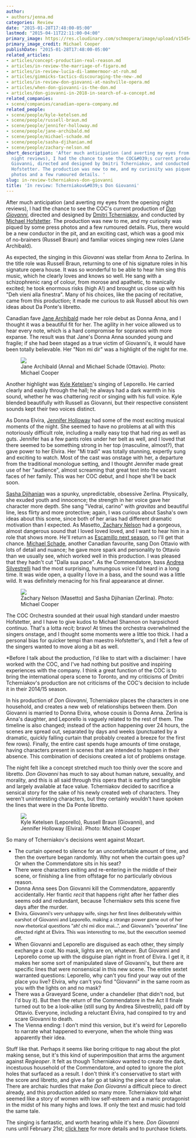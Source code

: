 ```yaml
---
author:
- authors/jenna.md
categories: Review
date: "2015-01-28T17:48:00-05:00"
lastmod: "2015-04-11T22:11:00-04:00"
primary_image: https://res.cloudinary.com/schmopera/image/upload/v1545409169/media/webhook-uploads/1427065416481/DonGiovanni-MC-1220_Fotor.jpg.jpg
primary_image_credit: Michael Cooper
publishDate: "2015-01-28T17:48:00-05:00"
related_articles:
- articles/concept-production-real-reason.md
- articles/in-review-the-marriage-of-figaro.md
- articles/in-review-lucia-di-lammermoor-at-roh.md
- articles/gimmicks-tactics-discouraging-the-new-.md
- articles/in-review-don-giovanni-at-nashville-opera.md
- articles/when-don-giovanni-is-the-don.md
- articles/don-giovanni-in-2018-in-search-of-a-concept.md
related_companies:
- scene/companies/canadian-opera-company.md
related_people:
- scene/people/kyle-ketelsen.md
- scene/people/russell-braun.md
- scene/people/jennifer-holloway.md
- scene/people/jane-archibald.md
- scene/people/michael-schade.md
- scene/people/sasha-djihanian.md
- scene/people/zachary-nelson.md
short_description: 'After much anticipation (and averting my eyes from the opening
  night reviews), I had the chance to see the COC&#039;s current production of Don
  Giovanni, directed and designed by Dmitri Tcherniakov, and conducted by Michael
  Hofstetter. The production was new to me, and my curiosity was piqued by some press
  photos and a few rumoured details. '
slug: in-review-tcherniakovs-don-giovanni
title: 'In review: Tcherniakov&#039;s Don Giovanni'
---
```


<p class="intro">
	After much anticipation (and averting my eyes from the opening night reviews), I had the chance to see the COC's current production of 
	<a href="http://www.coc.ca/PerformancesAndTickets/1415Season/DonGiovanni.aspx" target="_blank"><em>Don Giovanni</em></a>, directed and designed by <a href="http://operabase.com/a/Dmitri_Tcherniakov/4289" target="_blank">Dmitri Tcherniakov</a>, and conducted by <a href="http://www.michaelhofstetter.com/biography.html" target="_blank">Michael Hofstetter</a>. The production was new to me, and my curiosity was piqued by some press photos and a few rumoured details. Plus, there would be a new conductor in the pit, and an exciting cast, which was a good mix of no-brainers (Russell Braun) and familiar voices singing new roles (Jane Archibald).<br>
</p>
<p>
	As expected, the singing in this 
	<em>Giovanni </em>was stellar from Anna to Zerlina. In the title role was Russell Braun, returning to one of his signature roles in his signature opera house. It was so wonderful to be able to hear him sing this music, which he clearly loves and knows so well. He sang with a schizophrenic rang of colour, from morose and apathetic, to manically excited; he took enormous risks (high A!) and brought us close up with his "Deh vieni alla finestra". Many of his choices, like the pacing of recitative, came from this production; it made me curious to ask Russell about his own ideas about Da Ponte's libretto.
</p>
<p>
	Canadian fave 
	<a href="https://twitter.com/archibaldjane" target="_blank">Jane Archibald</a> made her role debut as Donna Anna, and I thought it was a beautiful fit for her. The agility in her voice allowed us to hear every note, which is a hard compromise for sopranos with more expanse. The result was that Jane's Donna Anna sounded young and fragile; if she had been staged as a true victim of Giovanni's, it would have been totally believable. Her "Non mi dir" was a highlight of the night for me.
</p>
<figure data-type="image"><a href="https://res.cloudinary.com/schmopera/image/upload/v1545409169/media/webhook-uploads/1428804402916/DonGiovanni-MC-0707.jpg"><img data-resize-src="http://lh3.googleusercontent.com/i0GYCANNYdnLR-2PnaKZYjKQMdL8HE7fOg1TGYAIpoKhgitEBQtKQurI0l-JdLSTINoQpLuRgIX5Nnv0zdl_1u7mtEvP" src="http://lh3.googleusercontent.com/i0GYCANNYdnLR-2PnaKZYjKQMdL8HE7fOg1TGYAIpoKhgitEBQtKQurI0l-JdLSTINoQpLuRgIX5Nnv0zdl_1u7mtEvP=s1200"></a><figcaption>Jane Archibald (Anna) and Michael Schade (Ottavio). Photo: Michael Cooper</figcaption></figure>
<p>
	Another highlight was 
	<a href="http://kyleketelsen.instantencore.com/web/home.aspx" target="_blank">Kyle Ketelsen</a>'s singing of Leporello. He carried clearly and easily through the hall; he always had a dark warmth in his sound, whether he was chattering <em>recit</em> or singing with his full voice. Kyle blended beautifully with Russell as Giovanni, but their respective consistent sounds kept their two voices distinct.
</p>
<p>
	As Donna Elvira, 
	<a href="/talking-with-singers-jennifer-holloway/" target="_blank">Jennifer Holloway</a> had some of the most exciting musical moments of the night. She seemed to have no problems at all with this notoriously difficult role, including a really easy top that had ring as well as guts. Jennifer has a few pants roles under her belt as well, and I loved that there seemed to be something strong in her top (masculine, almost?), that gave power to her Elvira. Her "Mi tradì" was totally stunning, expertly sung and exciting to watch. Most of the cast was onstage with her, a departure from the traditional monologue setting, and I thought Jennifer made great use of her "audience", almost screaming that great text into the vacant faces of her family. This was her COC debut, and I hope she'll be back soon.
</p>
<p>
	<a href="https://twitter.com/sashadjihanian" target="_blank">Sasha Djihanian</a> was a spunky, unpredictable, obsessive Zerlina. Physically, she exuded youth and innocence; the strength in her voice gave her character more depth. She sang "Vedrai, carino" with <em>gravitas</em> and beautiful line, less flirty and more protective; again, I was curious about Sasha's own ideas about this scene, since both of her arias had different dramatic motivation than I expected. As Masetto,<a href="http://www.cami.com/?webid=2402" target="_blank"> Zachary Nelson</a> had a gorgeous, almost dangerous sound that I loved loved loved, and I want to hear him in a role that shows more. He'll return as <a href="http://www.coc.ca/PerformancesAndTickets/1516Season/Carmen.aspx" target="_blank">Escamillo next season</a>, so I'll get that chance. <a href="http://operabase.com/a/Michael_Schade/12336" target="_blank">Michael Schade</a>, another Canadian favourite, sang Don Ottavio with lots of detail and nuance; he gave more spark and personality to Ottavio than we usually see, which worked well in this production. I was pleased that they hadn't cut "Dalla sua pace". As the Commendatore, bass <a href="http://www.andreasilvestrelli.com/bmd/biography.html" target="_blank">Andrea Silvestrelli</a> had the most surprising, humungous voice I'd heard in a long time. It was wide open, a quality I love in a bass, and the sound was a little wild. It was definitely menacing for his final appearance at dinner.
</p>
<figure data-type="image"><a href="https://res.cloudinary.com/schmopera/image/upload/v1545409169/media/webhook-uploads/1428804450546/DonGiovanni-MC-0871_Fotor.jpg"><img data-resize-src="http://lh3.googleusercontent.com/it6yaKeAyi5zgEEmh4RMWY0OC7-z7_2GjWnlGSglD_Ly1P9IMrsaSoNtswDiSA_R6DWru2PiRHO2wSnp77AdhN38LKfhZg" src="http://lh3.googleusercontent.com/it6yaKeAyi5zgEEmh4RMWY0OC7-z7_2GjWnlGSglD_Ly1P9IMrsaSoNtswDiSA_R6DWru2PiRHO2wSnp77AdhN38LKfhZg=s1200"></a><figcaption>Zachary Nelson (Masetto) and Sasha Djihanian (Zerlina). Photo: Michael Cooper</figcaption></figure>
<p>
	The COC Orchestra sounded at their usual high standard under maestro Hofstetter, and I have to give kudos to Michael Shannon on harpsichord continuo. That's a lotta 
	<em>recit;</em> bravo! At times the orchestra overwhelmed the singers onstage, and I thought some moments were a little too thick. I had a personal bias for quicker tempi than maestro Hofstetter's, and I felt a few of the singers wanted to move along a bit as well.
</p>
<p>
	*Before I talk about the production, I'd like to start with a disclaimer: I have worked with the COC, and I've had nothing but positive and inspiring experiences with the company. I think a great function of the COC is to bring the international opera scene to Toronto, and my criticisms of Dmitri Tcherniakov's production are not criticisms of the COC's decision to include it in their 2014/15 season.
</p>
<p>
	In his production of 
	<em>Don Giovanni</em>, Tcherniakov places the characters in one household, and creates a new web of relationships between them. Don Giovanni is married to Donna Elvira, whose cousin is Donna Anna. Zerlina is Anna's daughter, and Leporello is vaguely related to the rest of them. The timeline is also changed; instead of the action happening over 24 hours, the scenes are spread out, separated by days and weeks (punctuated by a dramatic, quickly falling curtain that probably created a breeze for the first few rows).  Finally, the entire cast spends huge amounts of time onstage, having characters present in scenes that are intended to happen in their absence. This combination of decisions created a lot of problems onstage.
</p>
<p>
	The night felt like a concept stretched much too thinly over the score and libretto. 
	<em>Don Giovanni</em> has much to say about human nature, sexuality, and morality, and this is all said through this opera that is earthy and tangible and largely available at face value. Tcherniakov decided to sacrifice a sensical story for the sake of his newly created web of characters. They weren't uninteresting characters, but they certainly wouldn't have spoken the lines that were in the Da Ponte libretto.
</p>
<figure data-type="image"><a href="https://res.cloudinary.com/schmopera/image/upload/v1545409169/media/webhook-uploads/1428804490412/DonGiovanni-MC-1232_Fotor.jpg"><img data-resize-src="http://lh3.googleusercontent.com/2wMIFrC2fcaDx4DBN9dGqPV5Li2bRfRffqVdrcjq-EfPlhvdxZe1no9SrfLHnjJZVU-V3DDPxIRvH0xvvYuOm9G71wkUYw" src="http://lh3.googleusercontent.com/2wMIFrC2fcaDx4DBN9dGqPV5Li2bRfRffqVdrcjq-EfPlhvdxZe1no9SrfLHnjJZVU-V3DDPxIRvH0xvvYuOm9G71wkUYw=s1200"></a><figcaption>Kyle Ketelsen (Leporello), Russell Braun (Giovanni), and Jennifer Holloway (Elvira). Photo: Michael Cooper</figcaption></figure>
<p>
	So many of Tcherniakov's decisions went against Mozart.
</p>
<ul>
	<li>The curtain opened to silence for an uncomfortable amount of time, and then the overture began randomly. Why not when the curtain goes up? Or when the Commendatore sits in his seat?</li>
	<li>There were characters exiting and re-entering in the middle of their scene, or finishing a line from offstage for no particularly obvious reason.</li>
	<li>Donna Anna sees Don Giovanni kill the Commendatore, apparently accidentally. Her frantic <em>recit</em> that happens right after her father dies seems odd and redundant, because Tcherniakov sets this scene five days after the murder.</li>
	<li><span style="font-family: Lato, Lato, 'Helvetica Neue', Helvetica, sans-serif;" rel="font-family: Lato, Lato, 'Helvetica Neue', Helvetica, sans-serif;">Elvira, Giovanni's very unhappy wife, sings her first lines deliberately within earshot of Giovanni and Leporello, making a strange power game out of her now rhetorical questions "ah! chi mi dice mai...", and Giovanni's "poverina" line directed right at Elvira. This was interesting to me, but the execution seemed off.</span></li>
	<li>When Giovanni and Leporello are disguised as each other, they simply exchange a coat. No mask, lights are on, whatever. But Giovanni and Leporello come up with the disguise plan right in front of Elvira. I get it, it makes her some sort of manipulated slave of Giovanni's, but there are specific lines that were nonsensical in this new scene. The entire sextet warranted questions: Leporello, why can't you find your way out of the place you live? Elvira, why can't you find "Giovanni" in the same room as you with the lights on and no mask?</li>
	<li>There was a Graveyard Scene, under a chandelier (that didn't nod, but I'd buy it). But then the return of the Commendatore in the Act II finale turned out to be a look-alike (still sung by Andrea Silvestrelli), paid off by Ottavio. Everyone, including a reluctant Elvira, had conspired to try and scare Giovanni to death.</li>
	<li>The Vienna ending: I don't mind this version, but it's weird for Leporello to narrate what happened to everyone, when the whole thing was apparently their idea.</li>
</ul>
<p>
	Stuff like that. Perhaps it seems like boring critique to nag about the plot making sense, but it's this kind of superimposition that arms the argument against 
	<em>Regieoper</em>. It felt as though Tcherniakov wanted to create the dark, incestuous household of the Commendatore, and opted to ignore the plot holes that surfaced as a result. I don't think it's conservative to start with the score and libretto, and give a fair go at taking the piece at face value. There are archaic hurdles that make <em>Don Giovanni</em> a difficult piece to direct already, and this production added so many more. Tcherniakov told what seemed like a story of women with low self-esteem and a manic protagonist in the midst of his many highs and lows. If only the text and music had told the same tale.
</p>
<p>
	The singing is fantastic, and worth hearing while it's here. 
	<em>Don Giovanni</em> runs until February 21st; <a href="http://www.coc.ca/PerformancesAndTickets/1415Season/DonGiovanni.aspx" target="_blank">click here</a> for more details and to purchase tickets.
</p>
